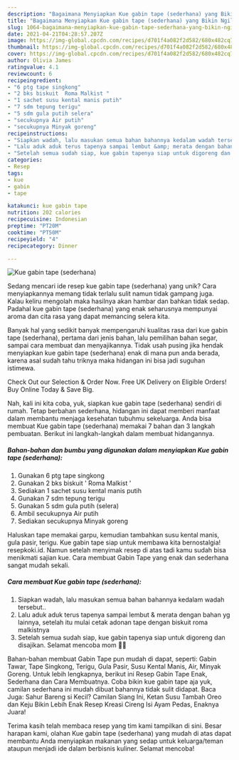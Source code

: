 ```yaml
---
description: "Bagaimana Menyiapkan Kue gabin tape (sederhana) yang Bikin Ngiler"
title: "Bagaimana Menyiapkan Kue gabin tape (sederhana) yang Bikin Ngiler"
slug: 1064-bagaimana-menyiapkan-kue-gabin-tape-sederhana-yang-bikin-ngiler
date: 2021-04-21T04:28:57.207Z
image: https://img-global.cpcdn.com/recipes/d701f4a082f2d582/680x482cq70/kue-gabin-tape-sederhana-foto-resep-utama.jpg
thumbnail: https://img-global.cpcdn.com/recipes/d701f4a082f2d582/680x482cq70/kue-gabin-tape-sederhana-foto-resep-utama.jpg
cover: https://img-global.cpcdn.com/recipes/d701f4a082f2d582/680x482cq70/kue-gabin-tape-sederhana-foto-resep-utama.jpg
author: Olivia James
ratingvalue: 4.1
reviewcount: 6
recipeingredient:
- "6 ptg tape singkong"
- "2 bks biskuit  Roma Malkist "
- "1 sachet susu kental manis putih"
- "7 sdm tepung terigu"
- "5 sdm gula putih selera"
- "secukupnya Air putih"
- "secukupnya Minyak goreng"
recipeinstructions:
- "Siapkan wadah, lalu masukan semua bahan bahannya kedalam wadah tersebut.."
- "Lalu aduk aduk terus tapenya sampai lembut &amp; merata dengan bahan yg lainnya, setelah itu mulai cetak adonan tape dengan biskuit roma malkistnya"
- "Setelah semua sudah siap, kue gabin tapenya siap untuk digoreng dan disajikan. Selamat mencoba mom 👩‍🍳"
categories:
- Resep
tags:
- kue
- gabin
- tape

katakunci: kue gabin tape 
nutrition: 202 calories
recipecuisine: Indonesian
preptime: "PT20M"
cooktime: "PT50M"
recipeyield: "4"
recipecategory: Dinner

---
```



![Kue gabin tape (sederhana)](https://img-global.cpcdn.com/recipes/d701f4a082f2d582/680x482cq70/kue-gabin-tape-sederhana-foto-resep-utama.jpg)

Sedang mencari ide resep kue gabin tape (sederhana) yang unik? Cara menyiapkannya memang tidak terlalu sulit namun tidak gampang juga. Kalau keliru mengolah maka hasilnya akan hambar dan bahkan tidak sedap. Padahal kue gabin tape (sederhana) yang enak seharusnya mempunyai aroma dan cita rasa yang dapat memancing selera kita.

Banyak hal yang sedikit banyak mempengaruhi kualitas rasa dari kue gabin tape (sederhana), pertama dari jenis bahan, lalu pemilihan bahan segar, sampai cara membuat dan menyajikannya. Tidak usah pusing jika hendak menyiapkan kue gabin tape (sederhana) enak di mana pun anda berada, karena asal sudah tahu triknya maka hidangan ini bisa jadi suguhan istimewa.

Check Out our Selection &amp; Order Now. Free UK Delivery on Eligible Orders! Buy Online Today &amp; Save Big.


Nah, kali ini kita coba, yuk, siapkan kue gabin tape (sederhana) sendiri di rumah. Tetap berbahan sederhana, hidangan ini dapat memberi manfaat dalam membantu menjaga kesehatan tubuhmu sekeluarga. Anda bisa membuat Kue gabin tape (sederhana) memakai 7 bahan dan 3 langkah pembuatan. Berikut ini langkah-langkah dalam membuat hidangannya.

<!--inarticleads1-->

##### Bahan-bahan dan bumbu yang digunakan dalam menyiapkan Kue gabin tape (sederhana):

1. Gunakan 6 ptg tape singkong
1. Gunakan 2 bks biskuit &#39; Roma Malkist &#39;
1. Sediakan 1 sachet susu kental manis putih
1. Gunakan 7 sdm tepung terigu
1. Gunakan 5 sdm gula putih (selera)
1. Ambil secukupnya Air putih
1. Sediakan secukupnya Minyak goreng


Haluskan tape memakai garpu, kemudian tambahkan susu kental manis, gula pasir, terigu. Kue gabin tape siap untuk membawa kita bernostalgia! resepkoki.id. Namun setelah menyimak resep di atas tadi kamu sudah bisa menikmati sajian kue. Cara membuat Gabin Tape yang enak dan sederhana sangat mudah sekali. 

<!--inarticleads2-->

##### Cara membuat Kue gabin tape (sederhana):

1. Siapkan wadah, lalu masukan semua bahan bahannya kedalam wadah tersebut..
1. Lalu aduk aduk terus tapenya sampai lembut &amp; merata dengan bahan yg lainnya, setelah itu mulai cetak adonan tape dengan biskuit roma malkistnya
1. Setelah semua sudah siap, kue gabin tapenya siap untuk digoreng dan disajikan. Selamat mencoba mom 👩‍🍳


Bahan-bahan membuat Gabin Tape pun mudah di dapat, seperti: Gabin Tawar, Tape Singkong, Terigu, Gula Pasir, Susu Kental Manis, Air, Minyak Goreng. Untuk lebih lengkapnya, berikut ini Resep Gabin Tape Enak, Sederhana dan Cara Membuatnya. Coba bikin kue gabin tape aja yuk, camilan sederhana ini mudah dibuat bahannya tidak sulit didapat. Baca Juga: Sahur Bareng si Kecil? Camilan Siang Ini, Ketan Susu Tambah Oreo dan Keju Bikin Lebih Enak Resep Kreasi Cireng Isi Ayam Pedas, Enaknya Juara! 

Terima kasih telah membaca resep yang tim kami tampilkan di sini. Besar harapan kami, olahan Kue gabin tape (sederhana) yang mudah di atas dapat membantu Anda menyiapkan makanan yang sedap untuk keluarga/teman ataupun menjadi ide dalam berbisnis kuliner. Selamat mencoba!
